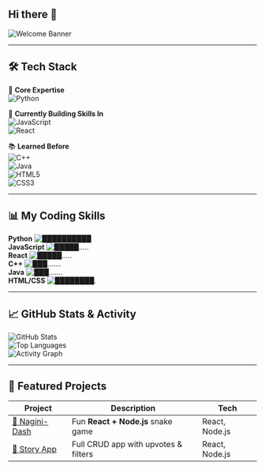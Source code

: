 ## Hi there 👋

<!--
**Akarshana06/Akarshana06** is a ✨ _special_ ✨ repository because its `README.md` (this file) appears on your GitHub profile.

Here are some ideas to get you started:

- 🔭 I’m currently working on ...
- 🌱 I’m currently learning ...
- 👯 I’m looking to collaborate on ...
- 🤔 I’m looking for help with ...
- 💬 Ask me about ...
- 📫 How to reach me: ...
- 😄 Pronouns: ...
- ⚡ Fun fact: ...
-->
 
 
![Welcome Banner](https://readme-typing-svg.herokuapp.com?font=Fira+Code&size=28&pause=1000&color=F70C9C&width=600&lines=Hey+There!+👋+I'm+Akarshana;Python+is+my+Superpower;Currently+leveling+up+in+JavaScript+%26+React;Turning+Ideas+into+Code+🚀)

---

## 🛠 Tech Stack  

💎 **Core Expertise**  
![Python](https://img.shields.io/badge/Python-100%25-3776AB?style=for-the-badge&logo=python&logoColor=white)  

🚀 **Currently Building Skills In**  
![JavaScript](https://img.shields.io/badge/JavaScript-50%25-F7DF1E?style=for-the-badge&logo=javascript&logoColor=black)  
![React](https://img.shields.io/badge/React-50%25-61DAFB?style=for-the-badge&logo=react&logoColor=black)  

📚 **Learned Before**  
![C++](https://img.shields.io/badge/C%2B%2B-30%25-00599C?style=for-the-badge&logo=c%2b%2b&logoColor=white)  
![Java](https://img.shields.io/badge/Java-30%25-007396?style=for-the-badge&logo=java&logoColor=white)  
![HTML5](https://img.shields.io/badge/HTML5-80%25-E34F26?style=for-the-badge&logo=html5&logoColor=white)  
![CSS3](https://img.shields.io/badge/CSS3-80%25-1572B6?style=for-the-badge&logo=css3&logoColor=white)  

---

## 📊 My Coding Skills  

**Python** ![██████████](https://progress-bar.dev/100/?title=&color=3776AB)  
**JavaScript** ![█████.....](https://progress-bar.dev/50/?title=&color=F7DF1E)  
**React** ![█████.....](https://progress-bar.dev/50/?title=&color=61DAFB)  
**C++** ![███.......](https://progress-bar.dev/30/?title=&color=00599C)  
**Java** ![███.......](https://progress-bar.dev/30/?title=&color=E76F00)  
**HTML/CSS** ![████████.](https://progress-bar.dev/80/?title=&color=E34F26)  

---

## 📈 GitHub Stats & Activity  

![GitHub Stats](https://github-readme-stats.vercel.app/api?username=Akarshana06&show_icons=true&theme=radical)  
![Top Languages](https://github-readme-stats.vercel.app/api/top-langs/?username=Akarshana06&layout=compact&theme=radical)  
![Activity Graph](https://github-readme-activity-graph.vercel.app/graph?username=Akarshana06&theme=react-dark)  

---

## 🎯 Featured Projects  

| Project | Description | Tech |
|---------|-------------|------|
| [🐍 Nagini-Dash](https://github.com/Akarshana06/nagini-dash) | Fun **React + Node.js** snake game | React, Node.js |
| [📖 Story App](https://github.com/Akarshana06/story-app) | Full CRUD app with upvotes & filters | React, Node.js |


